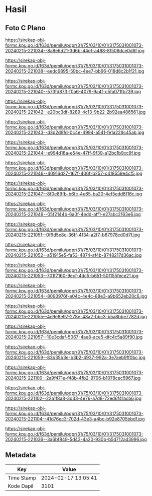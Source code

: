 # Hasil

## Foto C Plano

https://sirekap-obj-formc.kpu.go.id/f63d/pemilu/pdpr/31/75/03/10/01/3175031001073-20240215-221034--8a8e6d21-3d6b-44ef-a488-8f508dce0d6f.jpg

https://sirekap-obj-formc.kpu.go.id/f63d/pemilu/pdpr/31/75/03/10/01/3175031001073-20240215-221038--eedc6895-59bc-4ee7-bb96-018d8c2b1f21.jpg

https://sirekap-obj-formc.kpu.go.id/f63d/pemilu/pdpr/31/75/03/10/01/3175031001073-20240215-221040--573fd873-f0a6-4079-9a4f-c5fa071fb739.jpg

https://sirekap-obj-formc.kpu.go.id/f63d/pemilu/pdpr/31/75/03/10/01/3175031001073-20240215-221042--e20bc3df-8289-4c13-9b22-2b92ea486561.jpg

https://sirekap-obj-formc.kpu.go.id/f63d/pemilu/pdpr/31/75/03/10/01/3175031001073-20240215-221043--d3d2d9fd-0c4e-4994-a541-fe1a229c45ab.jpg

https://sirekap-obj-formc.kpu.go.id/f63d/pemilu/pdpr/31/75/03/10/01/3175031001073-20240215-221044--e994d18a-e54e-47ff-9f39-a12bc1b9cc9f.jpg

https://sirekap-obj-formc.kpu.go.id/f63d/pemilu/pdpr/31/75/03/10/01/3175031001073-20240215-221046--40916d27-167f-406f-b257-c418559e4cf5.jpg

https://sirekap-obj-formc.kpu.go.id/f63d/pemilu/pdpr/31/75/03/10/01/3175031001073-20240215-221047--8f0e89fb-b6fc-4e65-ba20-4ef5edd8f16c.jpg

https://sirekap-obj-formc.kpu.go.id/f63d/pemilu/pdpr/31/75/03/10/01/3175031001073-20240215-221049--05f2144b-6a0f-4edd-aff1-e27abc2163e6.jpg

https://sirekap-obj-formc.kpu.go.id/f63d/pemilu/pdpr/31/75/03/10/01/3175031001073-20240215-221051--0f9d5e8c-36ff-4f34-a2f7-b67978cd0d7f.jpg

https://sirekap-obj-formc.kpu.go.id/f63d/pemilu/pdpr/31/75/03/10/01/3175031001073-20240215-221052--a51915e5-fa53-4874-af4b-8748217d36ac.jpg

https://sirekap-obj-formc.kpu.go.id/f63d/pemilu/pdpr/31/75/03/10/01/3175031001073-20240215-221053--701f7160-9ecf-4dc5-b651-50f155fece21.jpg

https://sirekap-obj-formc.kpu.go.id/f63d/pemilu/pdpr/31/75/03/10/01/3175031001073-20240215-221054--8093976f-e04c-4e4c-88e3-a9b652eb20c6.jpg

https://sirekap-obj-formc.kpu.go.id/f63d/pemilu/pdpr/31/75/03/10/01/3175031001073-20240215-221055--4e9e8e97-278e-48a2-bbc3-b5a8bbe7782d.jpg

https://sirekap-obj-formc.kpu.go.id/f63d/pemilu/pdpr/31/75/03/10/01/3175031001073-20240215-221057--10e3cdaf-5067-4ae8-ace5-dfc4c5a89f90.jpg

https://sirekap-obj-formc.kpu.go.id/f63d/pemilu/pdpr/31/75/03/10/01/3175031001073-20240215-221059--83b35b3e-b3b2-4937-992a-3e7aeb9ff0bc.jpg

https://sirekap-obj-formc.kpu.go.id/f63d/pemilu/pdpr/31/75/03/10/01/3175031001073-20240215-221100--2a9f471e-f48b-4fb2-9706-b1078cec5967.jpg

https://sirekap-obj-formc.kpu.go.id/f63d/pemilu/pdpr/31/75/03/10/01/3175031001073-20240215-221102--22a1f8a8-3d33-4e76-a7d8-72ed6f41acb6.jpg

https://sirekap-obj-formc.kpu.go.id/f63d/pemilu/pdpr/31/75/03/10/01/3175031001073-20240215-221104--41d76ec3-702d-43e3-a4bc-b92e8705bbdf.jpg

https://sirekap-obj-formc.kpu.go.id/f63d/pemilu/pdpr/31/75/03/10/01/3175031001073-20240215-221036--3a6bf849-5d43-4a20-930b-b5d712ad3996.jpg


## Metadata

| Key        | Value               |
| ---------- | ------------------- |
| Time Stamp | 2024-02-17 13:05:41 |
| Kode Dapil | 3101                |



